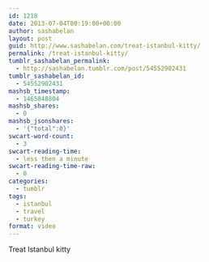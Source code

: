 ```yaml
---
id: 1218
date: 2013-07-04T00:19:00+00:00
author: sashabelan
layout: post
guid: http://www.sashabelan.com/treat-istanbul-kitty/
permalink: /treat-istanbul-kitty/
tumblr_sashabelan_permalink:
  - http://sashabelan.tumblr.com/post/54552902431
tumblr_sashabelan_id:
  - 54552902431
mashsb_timestamp:
  - 1465848804
mashsb_shares:
  - 0
mashsb_jsonshares:
  - '{"total":0}'
swcart-word-count:
  - 3
swcart-reading-time:
  - less then a minute
swcart-reading-time-raw:
  - 0
categories:
  - tumblr
tags:
  - istanbul
  - travel
  - turkey
format: video
---
```

Treat Istanbul kitty